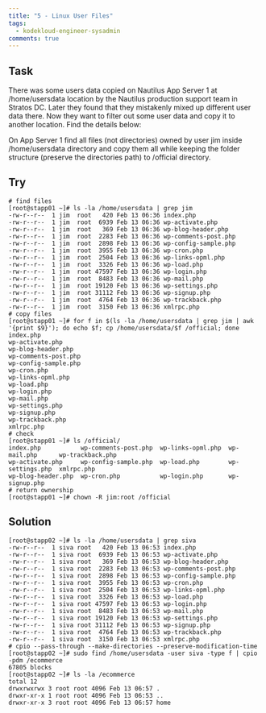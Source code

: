 ```yaml
---
title: "5 - Linux User Files"
tags:
  - kodekloud-engineer-sysadmin
comments: true
---
```


## Task

There was some users data copied on Nautilus App Server 1 at /home/usersdata location by the Nautilus production support team in Stratos DC. Later they found that they mistakenly mixed up different user data there. Now they want to filter out some user data and copy it to another location. Find the details below:

On App Server 1 find all files (not directories) owned by user jim inside /home/usersdata directory and copy them all while keeping the folder structure (preserve the directories path) to /official directory.

## Try


```shell
# find files
[root@stapp01 ~]# ls -la /home/usersdata | grep jim
-rw-r--r--  1 jim  root   420 Feb 13 06:36 index.php
-rw-r--r--  1 jim  root  6939 Feb 13 06:36 wp-activate.php
-rw-r--r--  1 jim  root   369 Feb 13 06:36 wp-blog-header.php
-rw-r--r--  1 jim  root  2283 Feb 13 06:36 wp-comments-post.php
-rw-r--r--  1 jim  root  2898 Feb 13 06:36 wp-config-sample.php
-rw-r--r--  1 jim  root  3955 Feb 13 06:36 wp-cron.php
-rw-r--r--  1 jim  root  2504 Feb 13 06:36 wp-links-opml.php
-rw-r--r--  1 jim  root  3326 Feb 13 06:36 wp-load.php
-rw-r--r--  1 jim  root 47597 Feb 13 06:36 wp-login.php
-rw-r--r--  1 jim  root  8483 Feb 13 06:36 wp-mail.php
-rw-r--r--  1 jim  root 19120 Feb 13 06:36 wp-settings.php
-rw-r--r--  1 jim  root 31112 Feb 13 06:36 wp-signup.php
-rw-r--r--  1 jim  root  4764 Feb 13 06:36 wp-trackback.php
-rw-r--r--  1 jim  root  3150 Feb 13 06:36 xmlrpc.php
# copy files
[root@stapp01 ~]# for f in $(ls -la /home/usersdata | grep jim | awk '{print $9}'); do echo $f; cp /home/usersdata/$f /official; done
index.php
wp-activate.php
wp-blog-header.php
wp-comments-post.php
wp-config-sample.php
wp-cron.php
wp-links-opml.php
wp-load.php
wp-login.php
wp-mail.php
wp-settings.php
wp-signup.php
wp-trackback.php
xmlrpc.php
# check
[root@stapp01 ~]# ls /official/
index.php           wp-comments-post.php  wp-links-opml.php  wp-mail.php      wp-trackback.php
wp-activate.php     wp-config-sample.php  wp-load.php        wp-settings.php  xmlrpc.php
wp-blog-header.php  wp-cron.php           wp-login.php       wp-signup.php
# return ownership
[root@stapp01 ~]# chown -R jim:root /official
```

## Solution

```shell
[root@stapp02 ~]# ls -la /home/usersdata | grep siva
-rw-r--r--  1 siva root   420 Feb 13 06:53 index.php
-rw-r--r--  1 siva root  6939 Feb 13 06:53 wp-activate.php
-rw-r--r--  1 siva root   369 Feb 13 06:53 wp-blog-header.php
-rw-r--r--  1 siva root  2283 Feb 13 06:53 wp-comments-post.php
-rw-r--r--  1 siva root  2898 Feb 13 06:53 wp-config-sample.php
-rw-r--r--  1 siva root  3955 Feb 13 06:53 wp-cron.php
-rw-r--r--  1 siva root  2504 Feb 13 06:53 wp-links-opml.php
-rw-r--r--  1 siva root  3326 Feb 13 06:53 wp-load.php
-rw-r--r--  1 siva root 47597 Feb 13 06:53 wp-login.php
-rw-r--r--  1 siva root  8483 Feb 13 06:53 wp-mail.php
-rw-r--r--  1 siva root 19120 Feb 13 06:53 wp-settings.php
-rw-r--r--  1 siva root 31112 Feb 13 06:53 wp-signup.php
-rw-r--r--  1 siva root  4764 Feb 13 06:53 wp-trackback.php
-rw-r--r--  1 siva root  3150 Feb 13 06:53 xmlrpc.php
# cpio --pass-through --make-directories --preserve-modification-time
[root@stapp02 ~]# sudo find /home/usersdata -user siva -type f | cpio -pdm /ecommerce
67805 blocks
[root@stapp02 ~]# ls -la /ecommerce
total 12
drwxrwxrwx 3 root root 4096 Feb 13 06:57 .
drwxr-xr-x 1 root root 4096 Feb 13 06:53 ..
drwxr-xr-x 3 root root 4096 Feb 13 06:57 home
```
